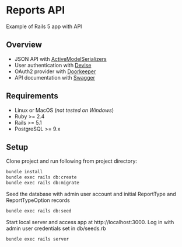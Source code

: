 # Reports API

Example of Rails 5 app with API

## Overview
* JSON API with [ActiveModelSerializers](https://github.com/rails-api/active_model_serializers)
* User authentication with [Devise](https://github.com/plataformatec/devise)
* OAuth2 provider with [Doorkeeper](https://github.com/doorkeeper-gem/doorkeeper)
* API documentation with [Swagger](https://github.com/richhollis/swagger-docs)

## Requirements
* Linux or MacOS (*not tested on Windows*)
* Ruby >= 2.4
* Rails >= 5.1
* PostgreSQL >= 9.x

## Setup
Clone project and run following from project directory:

```bash
bundle install
bundle exec rails db:create
bundle exec rails db:migrate
```

Seed the database with admin user account and initial ReportType and ReportTypeOption records

```bash
bundle exec rails db:seed
```

Start local server and access app at http://localhost:3000.
Log in with admin user credentials set in db/seeds.rb

```bash
bundle exec rails server
```

